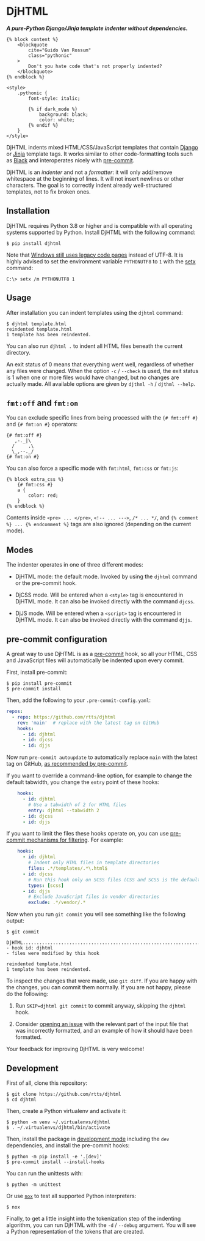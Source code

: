 # DjHTML

***A pure-Python Django/Jinja template indenter without dependencies.***

```jinja
{% block content %}
    <blockquote
        cite="Guido Van Rossum"
        class="pythonic"
    >
        Don't you hate code that's not properly indented?
    </blockquote>
{% endblock %}

<style>
    .pythonic {
        font-style: italic;

        {% if dark_mode %}
            background: black;
            color: white;
        {% endif %}
    }
</style>
```

DjHTML indents mixed HTML/CSS/JavaScript templates that contain
[Django](https://docs.djangoproject.com/en/stable/ref/templates/language/)
or [Jinja](https://jinja.palletsprojects.com/templates/) template
tags. It works similar to other code-formatting tools such as
[Black](https://github.com/psf/black) and interoperates nicely with
[pre-commit](https://pre-commit.com/).

DjHTML is an _indenter_ and not a _formatter_: it will only add/remove
whitespace at the beginning of lines. It will not insert newlines or
other characters. The goal is to correctly indent already
well-structured templates, not to fix broken ones.


## Installation

DjHTML requires Python 3.8 or higher and is compatible with all
operating systems supported by Python. Install DjHTML with the
following command:

    $ pip install djhtml

Note that
[Windows still uses legacy code pages](https://docs.python.org/3/using/windows.html#win-utf8-mode)
instead of UTF-8. It is highly advised to set the environment variable
`PYTHONUTF8` to `1` with the
[setx](https://learn.microsoft.com/en-us/windows-server/administration/windows-commands/setx)
command:

    C:\> setx /m PYTHONUTF8 1


## Usage

After installation you can indent templates using the `djhtml`
command:

    $ djhtml template.html
    reindented template.html
    1 template has been reindented.

You can also run `djhtml .` to indent all HTML files beneath the
current directory.

An exit status of 0 means that everything went well, regardless of
whether any files were changed. When the option `-c` / `--check` is
used, the exit status is 1 when one or more files would have changed,
but no changes are actually made. All available options are given by
`djthml -h` / `djthml --help`.


## `fmt:off` and `fmt:on`

You can exclude specific lines from being processed with the
`{# fmt:off #}` and `{# fmt:on #}` operators:

```jinja
{# fmt:off #}
   ,-._|\
  /     .\
  \_,--._/
{# fmt:on #}
```

You can also force a specific mode with `fmt:html`, `fmt:css` or `fmt:js`:

```jinja
{% block extra_css %}
    {# fmt:css #}
    a {
        color: red;
    }
{% endblock %}
```

Contents inside `<pre> ... </pre>`, `<!-- ... --->`, `/* ... */`, and
`{% comment %} ... {% endcomment %}` tags are also ignored (depending
on the current mode).


## Modes

The indenter operates in one of three different modes:

- DjHTML mode: the default mode. Invoked by using the `djhtml` command
  or the pre-commit hook.

- DjCSS mode. Will be entered when a `<style>` tag is encountered in
  DjHTML mode. It can also be invoked directly with the command
  `djcss`.

- DjJS mode. Will be entered when a `<script>` tag is encountered in
  DjHTML mode. It can also be invoked directly with the command
  `djjs`.


## pre-commit configuration

A great way to use DjHTML is as a [pre-commit](https://pre-commit.com/)
hook, so all your HTML, CSS and JavaScript files will automatically be
indented upon every commit.

First, install pre-commit:

    $ pip install pre-commit
    $ pre-commit install

Then, add the following to your `.pre-commit-config.yaml`:

```yml
repos:
  - repo: https://github.com/rtts/djhtml
    rev: 'main'  # replace with the latest tag on GitHub
    hooks:
      - id: djhtml
      - id: djcss
      - id: djjs
```

Now run `pre-commit autoupdate` to automatically replace `main` with
the latest tag on GitHub,
[as recommended by pre-commit](https://pre-commit.com/#using-the-latest-version-for-a-repository).

If you want to override a command-line option, for example to change
the default tabwidth, you change the `entry` point of these hooks:

```yml
    hooks:
      - id: djhtml
        # Use a tabwidth of 2 for HTML files
        entry: djhtml --tabwidth 2
      - id: djcss
      - id: djjs
```

If you want to limit the files these hooks operate on, you can use
[pre-commit mechanisms for filtering](https://pre-commit.com/#filtering-files-with-types).
For example:

```yml
    hooks:
      - id: djhtml
        # Indent only HTML files in template directories
        files: .*/templates/.*\.html$
      - id: djcss
        # Run this hook only on SCSS files (CSS and SCSS is the default)
        types: [scss]
      - id: djjs
        # Exclude JavaScript files in vendor directories
        exclude: .*/vendor/.*
```

Now when you run `git commit` you will see something like the
following output:

    $ git commit

    DjHTML...................................................................Failed
    - hook id: djhtml
    - files were modified by this hook

    reindented template.html
    1 template has been reindented.

To inspect the changes that were made, use `git diff`. If you are
happy with the changes, you can commit them normally. If you are not
happy, please do the following:

1. Run `SKIP=djhtml git commit` to commit anyway, skipping the
   `djhtml` hook.

2. Consider [opening an issue](https://github.com/rtts/djhtml/issues)
   with the relevant part of the input file that was incorrectly
   formatted, and an example of how it should have been formatted.

Your feedback for improving DjHTML is very welcome!


## Development

First of all, clone this repository:

    $ git clone https://github.com/rtts/djhtml
    $ cd djhtml

Then, create a Python virtualenv and activate it:

    $ python -m venv ~/.virtualenvs/djhtml
    $ . ~/.virtualenvs/djhtml/bin/activate

Then, install the package in [development
mode](https://setuptools.pypa.io/en/latest/userguide/development_mode.html)
including the `dev` dependencies, and install the pre-commit hooks:

    $ python -m pip install -e '.[dev]'
    $ pre-commit install --install-hooks

You can run the unittests with:

    $ python -m unittest

Or use [`nox`](https://nox.thea.codes) to test all supported Python
interpreters:

    $ nox

Finally, to get a little insight into the tokenization step of the
indenting algorithm, you can run DjHTML with the `-d` / `--debug`
argument. You will see a Python representation of the tokens that are
created.
